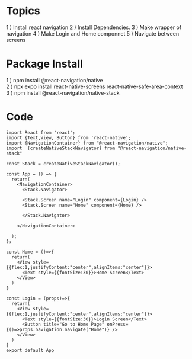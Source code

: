 
# Topics

1 ) Install react navigation
2 ) Install Dependencies.
3 ) Make wrapper of navigation
4 ) Make Login and Home componnet
5 ) Navigate between screens



# Package Install

1 ) npm install @react-navigation/native <br>
2 ) npx expo install react-native-screens react-native-safe-area-context <br>
3 ) npm install @react-navigation/native-stack



# Code



    import React from 'react';
    import {Text,View, Button} from 'react-native';
    import {NavigationContainer} from "@react-navigation/native";
    import  {createNativeStackNavigator} from "@react-navigation/native-stack"

    const Stack = createNativeStackNavigator();

    const App = () => {
      return(
        <NavigationContainer>
          <Stack.Navigator>

          <Stack.Screen name="Login" component={Login} />
          <Stack.Screen name="Home" component={Home} />

          </Stack.Navigator>

        </NavigationContainer>

      );
    };

    const Home = ()=>{
      return(
        <View style={{flex:1,justifyContent:"center",alignItems:"center"}}>
          <Text style={{fontSize:30}}>Home Screen</Text>
        </View>
      )
    }

    const Login = (props)=>{
      return(
        <View style={{flex:1,justifyContent:"center",alignItems:"center"}}>
          <Text style={{fontSize:30}}>Login Screen</Text>
          <Button title="Go to Home Page" onPress={()=>props.navigation.navigate("Home")} />
        </View>
      )
    }
    export default App
